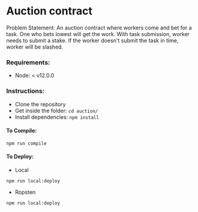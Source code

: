 # Auction contract

Problem Statement:
An auction contract where workers come and bet for a task. One who bets lowest will get the work. With task submission, worker needs to submit a stake. If the worker doesn't submit the task in time, worker will be slashed.

### Requirements:
- Node: < v12.0.0

### Instructions:
- Clone the repository
- Get inside the folder: `cd auction/`
- Install dependencies: `npm install`

#### To Compile:
`npm run compile`


#### To Deploy:
- Local 

`npm run local:deploy`
- Ropsten 

`npm run local:deploy`

